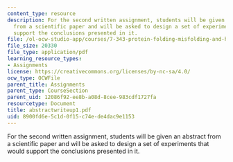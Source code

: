 ```yaml
---
content_type: resource
description: For the second written assignment, students will be given an abstract
  from a scientific paper and will be asked to design a set of experiments that would
  support the conclusions presented in it.
file: /ol-ocw-studio-app/courses/7-343-protein-folding-misfolding-and-human-disease-fall-2004/8900fd6e5c1d0f15c74ede4dac9e1153_abstractwriteup1.pdf
file_size: 20330
file_type: application/pdf
learning_resource_types:
- Assignments
license: https://creativecommons.org/licenses/by-nc-sa/4.0/
ocw_type: OCWFile
parent_title: Assignments
parent_type: CourseSection
parent_uid: 12086f92-ee8b-a08d-8cee-983cdf1727fa
resourcetype: Document
title: abstractwriteup1.pdf
uid: 8900fd6e-5c1d-0f15-c74e-de4dac9e1153
---
```

For the second written assignment, students will be given an abstract from a scientific paper and will be asked to design a set of experiments that would support the conclusions presented in it.